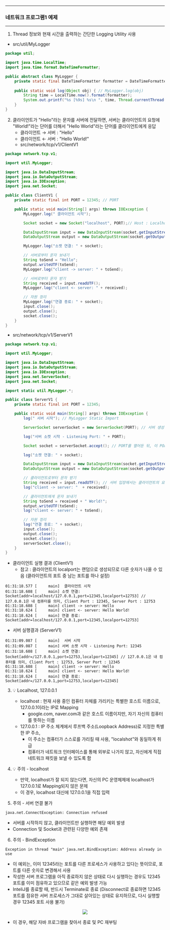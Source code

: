 -----
### 네트워크 프로그램1 예제
-----
1. Thread 정보와 현재 시간을 출력하는 간단한 Logging Utility 사용
  - src/util/MyLogger
```java
package util;

import java.time.LocalTime;
import java.time.format.DateTimeFormatter;

public abstract class MyLogger {
    private static final DateTimeFormatter formatter = DateTimeFormatter.ofPattern("HH:mm:ss.SSS");
    
    public static void log(Object obj) { // MyLogger.log(obj)
        String time = LocalTime.now().format(formatter);
        System.out.printf("%s [%9s] %s\n ", time, Thread.currentThread().getName(), obj);
    }
}
```

2. 클라이언트가 "Hello"라는 문자를 서버에 전달하면, 서버는 클라이언트의 요청에 "World!"라는 단어를 더해서 "Hello World"라는 단어를 클라이언트에게 응답
   - 클라이언트 → 서버 : "Hello"
   - 클라이언트 ← 서버 : "Hello World!"
   - src/network/tcp/v1/ClientV1
```java
package network.tcp.v1;

import util.MyLogger;

import java.io.DataInputStream;
import java.io.DataOutputStream;
import java.io.IOException;
import java.net.Socket;

public class ClientV1 {
    private static final int PORT = 12345; // PORT

    public static void main(String[] args) throws IOException {
        MyLogger.log(" 클라이언트 시작");

        Socket socket = new Socket("localhost", PORT);// Host : Localhost > TCP/IP를 통해 localhost:port로 접속

        DataInputStream input = new DataInputStream(socket.getInputStream()); // Socket의 InputStream을 DataInputStream 보조스트림으로 사용
        DataOutputStream output = new DataOutputStream(socket.getOutputStream());// Socket의 OutputStream을 DataOutputStream 보조스트림으로 사용

        MyLogger.log("소켓 연결: " + socket);

        // 서버로부터 문자 보내기
        String toSend = "Hello";
        output.writeUTF(toSend);
        MyLogger.log("client -> server: " + toSend);

        // 서버로부터 문자 받기
        String received = input.readUTF();
        MyLogger.log("client <- server: " + received);

        // 자원 정리
        MyLogger.log("연결 종료: " + socket);
        input.close();
        output.close();
        socket.close();
    }
}
```


   - src/network/tcp/v1/ServerV1
```java
package network.tcp.v1;

import util.MyLogger;

import java.io.DataInputStream;
import java.io.DataOutputStream;
import java.io.IOException;
import java.net.ServerSocket;
import java.net.Socket;

import static util.MyLogger.*;

public class ServerV1 {
    private static final int PORT = 12345;

    public static void main(String[] args) throws IOException {
        log(" 서버 시작"); // MyLogger Static Import

        ServerSocket serverSocket = new ServerSocket(PORT); // 서버 생성 (PORT 개방)

        log("서버 소켓 시작 - Listening Port: " + PORT);

        Socket socket = serverSocket.accept(); // PORT를 열어둔 뒤, 이 PORT에 클라이언트가 접속하게 되면, 이를 통해 Socket 생성하여 통신하는데, 그 때까지 기다림

        log("소켓 연결: " + socket);

        DataInputStream input = new DataInputStream(socket.getInputStream());
        DataOutputStream output = new DataOutputStream(socket.getOutputStream());

        // 클라이언트로부터 문자 받기
        String received = input.readUTF(); // 서버 입장에서는 클라이언트의 요청 메세지를 받음
        log("client -> server: "  + received);

        // 클라이언트에게 문자 보내기
        String toSend = received + " World!";
        output.writeUTF(toSend);
        log("client <- server: " + toSend);

        // 자원 정리
        log("연결 종료: " + socket);
        input.close();
        output.close();
        socket.close();
        serverSocket.close();
    }
}
```

  - 클라이언트 실행 결과 (ClientV1)
    + 참고 : 클라이언트의 localport는 랜덤으로 생성되므로 다른 숫자가 나올 수 있음 (클라이언트의 포트 중 남는 포트를 하나 설정)
```
01:31:18.577 [     main]  클라이언트 시작
01:31:18.608 [     main] 소켓 연결: Socket[addr=localhost/127.0.0.1,port=12345,localport=12753] // 127.0.0.1은 내 컴퓨터를 의미, Client Port : 12345, Server Port : 12753
01:31:18.608 [     main] client -> server: Hello
01:31:18.624 [     main] client <- server: Hello World!
01:31:18.624 [     main] 연결 종료: Socket[addr=localhost/127.0.0.1,port=12345,localport=12753]
```

  - 서버 실행결과 (ServerV1)
```
01:31:09.087 [     main]  서버 시작
01:31:09.087 [     main] 서버 소켓 시작 - Listening Port: 12345
01:31:18.608 [     main] 소켓 연결: Socket[addr=/127.0.0.1,port=12753,localport=12345] // 127.0.0.1은 내 컴퓨터를 의미, Client Port : 12753, Server Port : 12345
01:31:18.608 [     main] client -> server: Hello
01:31:18.624 [     main] client <- server: Hello World!
01:31:18.624 [     main] 연결 종료: Socket[addr=/127.0.0.1,port=12753,localport=12345]
```

3. 💡 Localhost, 127.0.0.1
   - localhost : 현재 사용 중인 컴퓨터 자체를 가리키는 특별한 호스트 이름으로, 127.0.0.1이라는 IP로 Mapping
     + google.com, naver.com과 같은 호스트 이름이지만, 자기 자신의 컴퓨터를 뜻하는 이름
   - 127.0.0.1 : IP 주소 체계에서 루프백 주소(Loopback Address)로 지정한 특별한 IP 주소,
     + 이 주소는 컴퓨터가 스스로를 가리킬 때 사용, "localshot"와 동일하게 취급
     + 컴퓨터가 네트워크 인터페이스를 통해 외부로 나가지 않고, 자신에게 직접 네트워크 패킷을 보낼 수 있도록 함

4. 💡 주의 - localhost
   - 만약, localhost가 잘 되지 않는다면, 자신의 PC 운영체제에 localhost가 127.0.0.1로 Mapping되지 않은 문제
   - 이 경우, localhost 대신에 127.0.0.1을 직접 입력

5. 주의 - 서버 연결 불가
```
java.net.ConnectException: Connection refused
```
  - 서버를 시작하지 않고, 클라이언트만 실행하면 해당 예외 발생
  - Connection 및 Socket과 관련된 다양한 예외 존재

6. 주의 - BindException
```
Exception in thread "main" java.net.BindException: Address already in use
```
  - 이 예외는, 이미 12345라는 포트를 다른 프로세스가 사용하고 있다는 뜻이므로, 포트를 다른 숫자로 변경해서 사용
  - 작성한 서버 프로그램을 아직 종료하지 않은 상태로 다시 실행하는 경우도 12345 포트를 이미 점유하고 있으므로 같은 예외 발생 가능
  - InteliJ를 종료할 때, 반드시 Terminate로 종료 (Disconnect로 종료하면 12345 포트를 점유한 서버 프로세스가 그대로 살아있는 상태로 유지하므로, 다시 실행할 경우 12345 포트 사용 불가)

<div align="center">
<img src="https://github.com/user-attachments/assets/5e479f17-3fc2-4a9c-ad7d-a6cb3c7f272f">
</div>

  - 이 경우, 해당 자바 프로그램을 찾아서 종료 및 PC 재부팅
